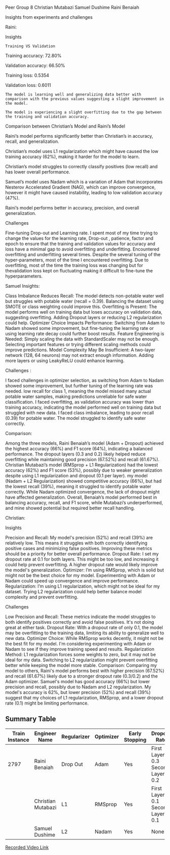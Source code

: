 Peer Group 8
Christian Mutabazi
Samuel Dushime
Raini Benaiah 


Insights from experiments and challenges

Raini:

Insights
    
    Training VS Validation 

Training accuracy: 72.80%

Validation accuracy: 66.50%

Training loss: 0.5354

Validation loss: 0.6011
    
    The model is learning well and generalizing data better with comparison with the previous values suggesting a slight improvement in the model. 
    
    The model is experiencing a slight overfitting due to the gap between the training and validation accuracy. 
 
  Comparison between Christian’s Model and Raini’s Model

Raini’s  model performs significantly better than Christian’s in accuracy, recall, and generalization.

Christian’s model uses  L1 regularization which might have caused the low training accuracy (62%), making it harder for the model to learn.

Christian’s model struggles to correctly classify positives (low recall) and has lower overall performance.

Samuel’s model uses Nadam which is a variation of Adam that incorporates Nesterov Accelerated Gradient (NAG), which can improve convergence, however it might have  caused instability, leading to low validation accuracy (47%).

Raini’s model performs better in accuracy, precision, and overall generalization.

Challenges 

Fine-tuning Drop-out and Learning rate. I spent most of my time trying to change the values for the learning rate, Drop-out , patience, factor and epoch to ensure that the training and validation values for accuracy and loss have a minimal gap to avoid overfitting and underfitting.
Encountered overfitting and underfitting several times. Despite the several tuning of the hyper-parameters, most of the time I encountered overfitting.
Due to overfitting, most of the time the training loss was changing but for thevalidation loss kept on fluctuating making it difficult to fine-tune the hyperparameters.
 
 Samuel 
	Insights:

Class Imbalance Reduces Recall: The model detects non-potable water well but struggles with potable water (recall = 0.39). Balancing the dataset using SMOTE or class weighting could improve this.
Overfitting is Present: The model performs well on training data but loses accuracy on validation data, suggesting overfitting. Adding Dropout layers or reducing L2 regularization could help.
Optimizer Choice Impacts Performance: Switching from Adam to Nadam showed some improvement, but fine-tuning the learning rate or using learning rate decay could further boost results.
Feature Engineering is Needed:  Simply scaling the data with StandardScaler may not be enough. Selecting important features or trying different scaling methods could improve predictions.
Model Complexity May Be Insufficient: A two-layer network (128, 64 neurons) may not extract enough information. Adding more layers or using LeakyReLU could enhance learning.

Challenges :

I faced challenges in optimizer selection, as switching from Adam to Nadam showed some improvement, but further tuning of the learning rate was needed.
low recall for class 1, meaning the model missed many actual potable water samples, making predictions unreliable for safe water classification.
I faced overfitting, as validation accuracy was lower than training accuracy, indicating the model performed well on training data but struggled with new data.
I faced class imbalance, leading to poor recall (0.39) for potable water. The model struggled to identify safe water correctly.
	
Comparison:

Among the three models, Raini Benaiah’s model (Adam + Dropout) achieved the highest accuracy (66%) and F1 score (64%), indicating a balanced performance. The dropout layers (0.3 and 0.2) likely helped reduce overfitting while maintaining good precision (67.52%) and recall (61.67%). Christian Mutabazi’s model (RMSprop + L1 Regularization) had the lowest accuracy (62%) and F1 score (53%), possibly due to weaker generalization despite using L1 regularization and dropout (0.1 per layer). my model (Nadam + L2 Regularization) showed competitive accuracy (66%), but had the lowest recall (39%), meaning it struggled to identify potable water correctly. While Nadam optimized convergence, the lack of dropout might have affected generalization. 
Overall, Benaiah’s model performed best in balancing accuracy, recall, and F1 score, while Mutabazi’s underperformed, and mine showed potential but required better recall handling.


Christian:
	
 Insights

Precision and Recall: My model's precision (52%) and recall (39%) are relatively low. This means it struggles with both correctly identifying positive cases and minimizing false positives. Improving these metrics should be a priority for better overall performance.
Dropout Rate: I set my dropout rate at 0.1 for both layers. This might be too low, and increasing it could help prevent overfitting. A higher dropout rate would likely improve the model's generalization.
Optimizer: I’m using RMSprop, which is solid but might not be the best choice for my model. Experimenting with Adam or Nadam could speed up convergence and improve performance.
Regularization: I’m using L1 regularization, which might not be ideal for my dataset. Trying L2 regularization could help better balance model complexity and prevent overfitting.
	
 Challenges

Low Precision and Recall: These metrics indicate the model struggles to both identify positives correctly and avoid false positives. It's not doing great at either task.
Dropout Rate: With a dropout rate of only 0.1, the model may be overfitting to the training data, limiting its ability to generalize well to new data.
Optimizer Choice: While RMSprop works decently, it might not be the best fit for my model. I'm considering experimenting with Adam or Nadam to see if they improve training speed and results.
Regularization Method: L1 regularization forces some weights to zero, but it may not be ideal for my data. Switching to L2 regularization might prevent overfitting better while keeping the model more stable.
Comparison: Comparing my model to others, Raini's model performs best with higher precision (67.52%) and recall (61.67%) likely due to a stronger dropout rate (0.3/0.2) and the Adam optimizer. Samuel's model has good accuracy (66%) but lower precision and recall, possibly due to Nadam and L2 regularization. My model's accuracy is 62%, but lower precision (52%) and recall (39%) suggest that my choices of L1 regularization, RMSprop, and a lower dropout rate (0.1) might be limiting performance.


 

## Summary Table

| Train Instance | Engineer Name       | Regularizer | Optimizer | Early Stopping | Dropout Rate                 | Accuracy | F1 Score | Recall | Precision |
|---------------|--------------------|-------------|-----------|---------------|------------------------------|----------|----------|--------|-----------|
| 2797          | Raini Benaiah      | Drop Out    | Adam      | Yes           | First Layer = 0.3 <br> Second Layer = 0.2 | 66.00    | 64.00    | 61.67  | 67.52     |
|               | Christian Mutabazi | L1          | RMSprop   | Yes           | First Layer = 0.1 <br> Second Layer = 0.1 | 62.00    | 53.00    | 54.00  | 52.00     |
|               | Samuel Dushime     | L2          | Nadam     | Yes           | None                         | 66.00    | 47.00    | 39.00  | 58.00     |

[Recorded Video Link](https://drive.google.com/file/d/12OySjKpvxvW-K5jqXQr-6f_Pl0SFYf7v/view?usp=sharing)
